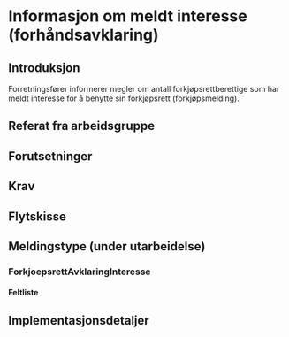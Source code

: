 # Informasjon om meldt interesse (forhåndsavklaring)
## Introduksjon
Forretningsfører informerer megler om antall forkjøpsrettberettige som har meldt interesse for å benytte sin forkjøpsrett (forkjøpsmelding).

## Referat fra arbeidsgruppe 

## Forutsetninger

## Krav  

## Flytskisse

## Meldingstype (under utarbeidelse)
### ForkjoepsrettAvklaringInteresse
#### Feltliste 
 

## Implementasjonsdetaljer